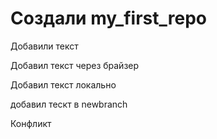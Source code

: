 ﻿# Создали my_first_repo

Добавили текст

Добавил текст через брайзер


Добавил текст локально

добавил тескт в newbranch

Конфликт
